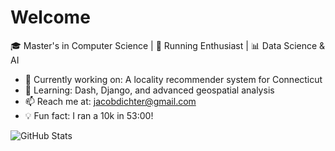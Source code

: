 # Welcome

🎓 Master's in Computer Science | 🏃 Running Enthusiast | 📊 Data Science & AI  

- 🔭 Currently working on: A locality recommender system for Connecticut  
- 🌱 Learning: Dash, Django, and advanced geospatial analysis  
- 📫 Reach me at: jacobdichter@gmail.com
- 💡 Fun fact: I ran a 10k in 53:00!  

![GitHub Stats](https://github-readme-stats.vercel.app/api?username=jacob123&show_icons=true&theme=dark)  
